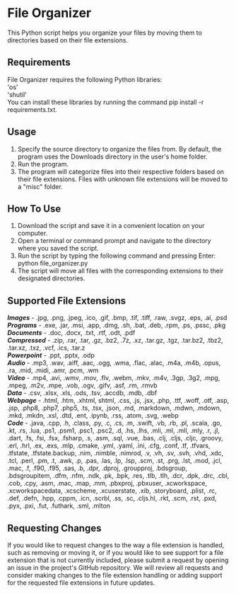 # File Organizer
This Python script helps you organize your files by moving them to directories based on their file extensions.
## Requirements
File Organizer requires the following Python libraries:  
'os'  
'shutil'  
You can install these libraries by running the command pip install -r requirements.txt. 
## Usage
1. Specify the source directory to organize the files from. By default, the program uses the Downloads directory in the user's home folder.
2. Run the program.
3. The program will categorize files into their respective folders based on their file extensions. Files with unknown file extensions will be moved to a "misc" folder.
## How To Use
1. Download the script and save it in a convenient location on your computer.
2. Open a terminal or command prompt and navigate to the directory where you saved the script.
3. Run the script by typing the following command and pressing Enter: python file_organizer.py
4. The script will move all files with the corresponding extensions to their designated directories.
## Supported File Extensions
***Images*** - .jpg, .png, .jpeg, .ico, .gif, .bmp, .tif, .tiff, .raw, .svgz, .eps, .ai, .psd  
***Programs*** - .exe, .jar, .msi, .app, .dmg, .sh, .bat, .deb, .rpm, .ps, .pssc, .pkg  
***Documents*** - .doc, .docx, .txt, .rtf, .odt, .pdf  
***Compressed*** - .zip, .rar, .tar, .gz, .bz2, .7z, .xz, .tar.gz, .tgz, .tar.bz2, .tbz2, .tar.xz, .txz, .vcf, .ics, .tar.z  
***Powerpoint*** - .ppt, .pptx, .odp  
***Audio*** - .mp3, .wav, .aiff, .aac, .ogg, .wma, .flac, .alac, .m4a, .m4b, .opus, .ra, .mid, .midi, .amr, .pcm, .wm  
***Video*** - .mp4, .avi, .wmv, .mov, .flv, .webm, .mkv, .m4v, .3gp, .3g2, .mpg, .mpeg, .m2v, .mpe, .vob, .ogv, .gifv, .asf, .rm, .rmvb  
***Data*** - .csv, .xlsx, .xls, .ods, .tsv, .accdb, .mdb, .dbf  
***Webpage*** - .html, .htm, .xhtml, shtml, .css, .js, .jsx, .php, .ttf, .woff, .otf, .asp, .jsp, .php8, .php7, .php5, .ts, .tsx, .json, .md, .markdown, .mdwn, .mdown, .mkd, .mkdn, .xsl, .dtd, .ent, .ipynb, .rss, .atom, .svg, .webp  
***Code*** - .java, .cpp, .h, .class, .py, .c, .cs, .m, .swift, .vb, .rb, .pl, .scala, .go, .kt, .rs, .lua, .ps1, .psm1, .psc1, .psc2, .d, .hs, .lhs, .mli, .ml, .mll, .mly, .r, .jl, .dart, .fs, .fsi, .fsx, .fsharp, .s, .asm, .sql, .vue, .bas, .clj, .cljs, .cljc, .groovy, .erl, .hrl, .ex, .exs, .mlp, .cmake, .yml, .yaml, .ini, .cfg, .conf, .tf, .tfvars, .tfstate, .tfstate.backup, .nim, .nimble, .nimrod, .v, .vh, .sv, .svh, .vhd, .xdc, .tcl, .perl, .pm, .t, .awk, .p, .pas, .las, .lp, .lsp, .scm, .st, .prg, .lst, .mod, .jcl, .mac, .f, .f90, .f95, .sas, .b, .dpr, .dproj, .groupproj, .bdsgroup, .bdsgroupitem, .dfm, .nfm, .ndk, .pk, .bpk, .res, .tlb, .tlh, .dcr, .dpk, .drc, .cbl, .cob, .cpy, .asm, .mac, .map, .mm, .pbxproj, .pbxuser, .xcworkspace, .xcworkspacedata, .xcscheme, .xcuserstate, .xib, .storyboard, .plist, .rc, .def, .defn, .hpp, .cppm, .icn, .scrbl, .ss, .sc, .cljs.hl, .rkt, .scm, .rst, .pxd, .pyx, .pxi, .fut, .futhark, .sml, .mlton
## Requesting Changes
If you would like to request changes to the way a file extension is handled, such as removing or moving it, or if you would like to see support for a file extension that is not currently included, please submit a request by opening an issue in the project's GitHub repository. We will review all requests and consider making changes to the file extension handling or adding support for the requested file extensions in future updates.
